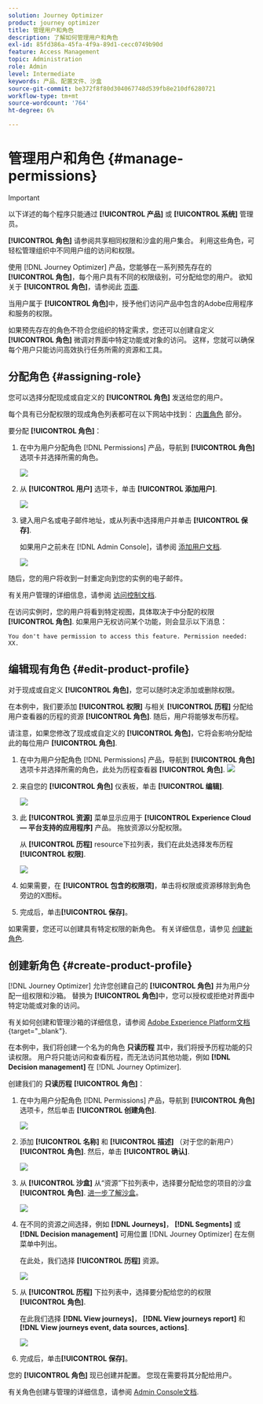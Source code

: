 ```yaml
---
solution: Journey Optimizer
product: journey optimizer
title: 管理用户和角色
description: 了解如何管理用户和角色
exl-id: 85fd386a-45fa-4f9a-89d1-cecc0749b90d
feature: Access Management
topic: Administration
role: Admin
level: Intermediate
keywords: 产品、配置文件、沙盒
source-git-commit: be372f8f80d304067748d539fb8e210df6280721
workflow-type: tm+mt
source-wordcount: '764'
ht-degree: 6%

---
```


# 管理用户和角色 {#manage-permissions}

>[!IMPORTANT]
>
> 以下详述的每个程序只能通过 **[!UICONTROL 产品]** 或 **[!UICONTROL 系统]** 管理员。

**[!UICONTROL 角色]** 请参阅共享相同权限和沙盒的用户集合。 利用这些角色，可轻松管理组织中不同用户组的访问和权限。

使用 [!DNL Journey Optimizer] 产品，您能够在一系列预先存在的 **[!UICONTROL 角色]**，每个用户具有不同的权限级别，可分配给您的用户。 欲知关于 **[!UICONTROL 角色]**，请参阅此 [页面](ootb-product-profiles.md).

当用户属于 **[!UICONTROL 角色]**&#x200B;中，授予他们访问产品中包含的Adobe应用程序和服务的权限。

如果预先存在的角色不符合您组织的特定需求，您还可以创建自定义 **[!UICONTROL 角色]** 微调对界面中特定功能或对象的访问。 这样，您就可以确保每个用户只能访问高效执行任务所需的资源和工具。

## 分配角色 {#assigning-role}

您可以选择分配现成或自定义的 **[!UICONTROL 角色]** 发送给您的用户。

每个具有已分配权限的现成角色列表都可在以下网站中找到： [内置角色](ootb-product-profiles.md) 部分。

要分配 **[!UICONTROL 角色]**：

1. 在中为用户分配角色 [!DNL Permissions] 产品，导航到 **[!UICONTROL 角色]** 选项卡并选择所需的角色。

   ![](assets/do-not-localize/access_control_2.png)

1. 从 **[!UICONTROL 用户]** 选项卡，单击 **[!UICONTROL 添加用户]**.

   ![](assets/do-not-localize/access_control_3.png)

1. 键入用户名或电子邮件地址，或从列表中选择用户并单击 **[!UICONTROL 保存]**.

   如果用户之前未在 [!DNL Admin Console]，请参阅 [添加用户文档](https://experienceleague.adobe.com/docs/experience-platform/access-control/ui/users.html).

   ![](assets/do-not-localize/access_control_4.png)

随后，您的用户将收到一封重定向到您的实例的电子邮件。

有关用户管理的详细信息，请参阅 [访问控制文档](https://experienceleague.adobe.com/docs/experience-platform/access-control/home.html?lang=zh-Hans).

在访问实例时，您的用户将看到特定视图，具体取决于中分配的权限 **[!UICONTROL 角色]**. 如果用户无权访问某个功能，则会显示以下消息：

`You don't have permission to access this feature. Permission needed: XX.`

## 编辑现有角色 {#edit-product-profile}

对于现成或自定义 **[!UICONTROL 角色]**，您可以随时决定添加或删除权限。

在本例中，我们要添加 **[!UICONTROL 权限]** 与相关 **[!UICONTROL 历程]** 分配给用户查看器的历程的资源 **[!UICONTROL 角色]**. 随后，用户将能够发布历程。

请注意，如果您修改了现成或自定义的 **[!UICONTROL 角色]**，它将会影响分配给此的每位用户 **[!UICONTROL 角色]**.

1. 在中为用户分配角色 [!DNL Permissions] 产品，导航到 **[!UICONTROL 角色]** 选项卡并选择所需的角色，此处为历程查看器 **[!UICONTROL 角色]**.
   ![](assets/do-not-localize/access_control_5.png)

1. 来自您的 **[!UICONTROL 角色]** 仪表板，单击 **[!UICONTROL 编辑]**.

   ![](assets/do-not-localize/access_control_6.png)

1. 此 **[!UICONTROL 资源]** 菜单显示应用于 **[!UICONTROL Experience Cloud — 平台支持的应用程序]** 产品。 拖放资源以分配权限。

   从 **[!UICONTROL 历程]** resource下拉列表，我们在此处选择发布历程 **[!UICONTROL 权限]**.

   ![](assets/do-not-localize/access_control_14.png)

1. 如果需要，在 **[!UICONTROL 包含的权限项]**，单击将权限或资源移除到角色旁边的X图标。

1. 完成后，单击&#x200B;**[!UICONTROL 保存]**。

如果需要，您还可以创建具有特定权限的新角色。 有关详细信息，请参见 [创建新角色](#create-product-profile).

## 创建新角色 {#create-product-profile}

[!DNL Journey Optimizer] 允许您创建自己的 **[!UICONTROL 角色]** 并为用户分配一组权限和沙箱。 替换为 **[!UICONTROL 角色]**&#x200B;中，您可以授权或拒绝对界面中特定功能或对象的访问。

有关如何创建和管理沙箱的详细信息，请参阅 [Adobe Experience Platform文档](https://experienceleague.adobe.com/docs/experience-platform/sandbox/ui/user-guide.html?lang=zh-Hans){target="_blank"}.

在本例中，我们将创建一个名为的角色 **只读历程** 其中，我们将授予历程功能的只读权限。 用户将只能访问和查看历程，而无法访问其他功能，例如 **[!DNL  Decision management]** 在 [!DNL Journey Optimizer].

创建我们的 **只读历程** **[!UICONTROL 角色]**：

1. 在中为用户分配角色 [!DNL Permissions] 产品，导航到 **[!UICONTROL 角色]** 选项卡，然后单击 **[!UICONTROL 创建角色]**.

   ![](assets/do-not-localize/access_control_9.png)

1. 添加 **[!UICONTROL 名称]** 和 **[!UICONTROL 描述]** （对于您的新用户） **[!UICONTROL 角色]**. 然后，单击 **[!UICONTROL 确认]**.

   ![](assets/do-not-localize/access_control_10.png)

1. 从 **[!UICONTROL 沙盒]** 从“资源”下拉列表中，选择要分配给您的项目的沙盒 **[!UICONTROL 角色]**. [进一步了解沙盒](sandboxes.md)。

   ![](assets/do-not-localize/access_control_13.png)

1. 在不同的资源之间选择，例如 **[!DNL Journeys]**， **[!DNL Segments]** 或 **[!DNL Decision management]** 可用位置 [!DNL Journey Optimizer] 在左侧菜单中列出。

   在此处，我们选择 **[!UICONTROL 历程]** 资源。

   ![](assets/do-not-localize/access_control_11.png)

1. 从 **[!UICONTROL 历程]** 下拉列表中，选择要分配给您的的权限 **[!UICONTROL 角色]**.

   在此我们选择 **[!DNL View journeys]**， **[!DNL View journeys report]**  和 **[!DNL View journeys event, data sources, actions]**.

   ![](assets/do-not-localize/access_control_12.png)

1. 完成后，单击&#x200B;**[!UICONTROL 保存]**。

您的 **[!UICONTROL 角色]** 现已创建并配置。 您现在需要将其分配给用户。

有关角色创建与管理的详细信息，请参阅 [Admin Console文档](https://experienceleague.adobe.com/docs/experience-platform/access-control/abac/permissions-ui/roles.html).
